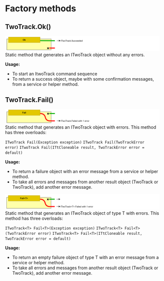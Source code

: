 # Factory methods

## TwoTrack.Ok()
![alt text](./Img/StaticOk.png "Diagram symbol for method TwoTrack Ok.")
Static method that generates an ITwoTrack object without any errors.

**Usage:** 
- To start an ItwoTrack command sequence
- To return a success object, maybe with some confirmation messages, from a service or helper method.

## TwoTrack.Fail()
![alt text](./Img/StaticFail.png "Diagram symbol for method TwoTrack Fail.")
Static method that generates an ITwoTrack object with errors. This method has three overloads:

`ITwoTrack Fail(Exception exception)`
`ITwoTrack Fail(TwoTrackError error)`
`ITwoTrack Fail(ITtCloneable result, TwoTrackError error = default)`

**Usage:** 
- To return a failure object with an error message from a service or helper method.
- To take all errors and messages from another result object (TwoTrack or TwoTrack<T>), add another error message.

![alt text](./Img/StaticFailT.png "Diagram symbol for method TwoTrack Fail of T.")
Static method that generates an ITwoTrack object of type T with errors. This method has three overloads:

 `ITwoTrack<T> Fail<T>(Exception exception)`
 `ITwoTrack<T> Fail<T>(TwoTrackError error)`
 `ITwoTrack<T> Fail<T>(ITtCloneable result, TwoTrackError error = default)`

 **Usage:** 
- To return an empty failure object of type T with an error message from a service or helper method.
- To take all errors and messages from another result object (TwoTrack or TwoTrack<T>), add another error message.